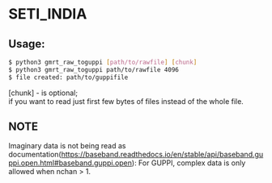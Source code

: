 # SETI_INDIA

Usage:
-----

```bash
$ python3 gmrt_raw_toguppi [path/to/rawfile] [chunk]
$ python3 gmrt_raw_toguppi path/to/rawfile 4096
$ file created: path/to/guppifile
```
[chunk] - is optional; \
if you want to read just first few bytes of files instead of the whole file.


NOTE
----- 
Imaginary data is not being read as documentation(https://baseband.readthedocs.io/en/stable/api/baseband.guppi.open.html#baseband.guppi.open):
For GUPPI, complex data is only allowed when nchan > 1.
